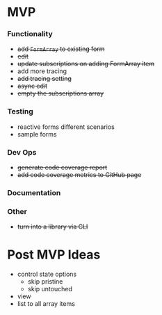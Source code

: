 # MVP

### Functionality
- ~~add `FormArray` to existing form~~
- ~~edit~~
- ~~update subscriptions on adding FormArray item~~
- add more tracing
- ~~add tracing setting~~
- ~~async edit~~
- ~~empty the subscriptions array~~

### Testing
- reactive forms different scenarios
- sample forms

### Dev Ops
- ~~generate code coverage report~~
- ~~add code coverage metrics to GitHub page~~

### Documentation

### Other
- ~~turn into a library via CLI~~


# Post MVP Ideas
- control state options
  - skip pristine
  - skip untouched
- view
- list to all array items